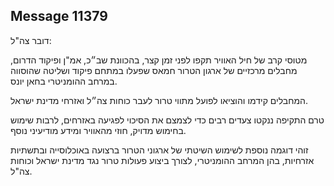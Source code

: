 ## Message 11379

דובר צה"ל:

מטוסי קרב של חיל האוויר תקפו לפני זמן קצר, בהכוונת שב״כ, אמ"ן ופיקוד הדרום, מחבלים מרכזיים של ארגון הטרור חמאס שפעלו במתחם פיקוד ושליטה שהוסווה במרחב ההומניטרי בחאן יונס.

המחבלים קידמו והוציאו לפועל מתווי טרור לעבר כוחות צה״ל ואזרחי מדינת ישראל.

טרם התקיפה ננקטו צעדים רבים כדי לצמצם את הסיכוי לפגיעה באזרחים, לרבות שימוש בחימוש מדויק, חוזי מהאוויר ומידע מודיעיני נוסף. 

זוהי דוגמה נוספת לשימוש השיטתי של ארגוני הטרור ברצועה באוכלוסייה ובתשתיות אזרחיות, בהן המרחב ההומניטרי, לצורך ביצוע פעולות טרור נגד מדינת ישראל וכוחות צה"ל.

